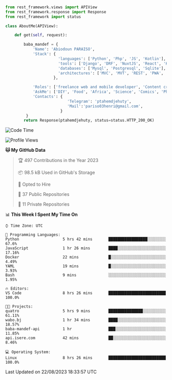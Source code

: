 ###
```python
from rest_framework.views import APIView
from rest_framework.response import Response
from rest_framework import status

class AboutMe(APIView):

    def get(self, request):

        baba_mandef = {
            'Name': 'Abiodoun PARAISO',
            'Stack': {
                       'languages': ['Python', 'Php', 'JS', 'Kotlin'],
                       'tools': ['Django', 'DRF', 'NuxtJS', 'React', 'Kotlin', 'Electron'],
                       'databases': ['Mysql', 'Postgresql', 'Sqlite'],
                       'architectures': ['MVC', 'MVT', 'REST', 'PWA', 'SPA', 'MicroServices']
                     },

            'Roles': ['freelance web and mobile developer', 'Content creator', 'Teacher', 'Mentor'],
            'AskMe': ['DIY', 'Food', 'Africa', 'Science', 'Comics', 'Photography', 'Tech', 'Programming'],
            'Contacts': {
                           'Telegram': 'ptahemdjehuty',
                           'Mail':'pariso03henri@gmail.com',
                        }
         }
        return Response(ptahemdjehuty, status=status.HTTP_200_OK)

```                    

<!--START_SECTION:waka-->
![Code Time](http://img.shields.io/badge/Code%20Time-747%20hrs%204%20mins-blue)

![Profile Views](http://img.shields.io/badge/Profile%20Views-0-blue)

**🐱 My GitHub Data** 

> 🏆 497 Contributions in the Year 2023
 > 
> 📦 98.5 kB Used in GitHub's Storage 
 > 
> 💼 Opted to Hire
 > 
> 📜 37 Public Repositories 
 > 
> 🔑 11 Private Repositories  
 > 
📊 **This Week I Spent My Time On** 

```text
⌚︎ Time Zone: UTC

💬 Programming Languages: 
Python                   5 hrs 42 mins       █████████████████░░░░░░░░   67.6% 
JavaScript               1 hr 26 mins        ████░░░░░░░░░░░░░░░░░░░░░   17.16% 
Docker                   22 mins             █░░░░░░░░░░░░░░░░░░░░░░░░   4.49% 
YAML                     19 mins             █░░░░░░░░░░░░░░░░░░░░░░░░   3.93% 
Bash                     9 mins              ░░░░░░░░░░░░░░░░░░░░░░░░░   1.95%

🔥 Editors: 
VS Code                  8 hrs 26 mins       █████████████████████████   100.0%

🐱‍💻 Projects: 
quatro                   5 hrs 9 mins        ███████████████░░░░░░░░░░   61.11% 
wabo.bj                  1 hr 34 mins        ████░░░░░░░░░░░░░░░░░░░░░   18.57% 
baba-mandef-api          1 hr                ███░░░░░░░░░░░░░░░░░░░░░░   11.85% 
api.isere.com            42 mins             ██░░░░░░░░░░░░░░░░░░░░░░░   8.46%

💻 Operating System: 
Linux                    8 hrs 26 mins       █████████████████████████   100.0%

```


 Last Updated on 22/08/2023 18:33:57 UTC
<!--END_SECTION:waka-->
